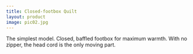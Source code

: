 ```yaml
---
title: Closed-footbox Quilt
layout: product
image: pic02.jpg
---
```


The simplest model. Closed, baffled footbox for maximum warmth. With no zipper, the head cord is the only moving part.
